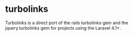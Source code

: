 turbolinks
==========

Turbolinks is a direct port of the rails turbolinks gem and the jquery.turbolinks gem for projects using the Laravel 4.1+.
